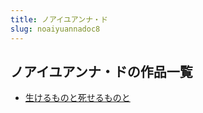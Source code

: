 ```yaml
---
title: ノアイユアンナ・ド
slug: noaiyuannadoc8
---
```


## ノアイユアンナ・ドの作品一覧

- [生けるものと死せるものと](shengkerumonoto-9ee)
